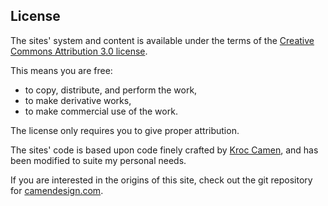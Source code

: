 License
-------
The sites' system and content is available under the terms of the
[Creative Commons Attribution 3.0 license][2].

This means you are free:

*   to copy, distribute, and perform the work,
*   to make derivative works,
*   to make commercial use of the work.

The license only requires you to give proper attribution.

The sites' code is based upon code finely crafted by [Kroc Camen][3], and
has been modified to suite my personal needs.

If you are interested in the origins of this site, check out the git
repository for [camendesign.com][4].


[1]: http://camendesign.com/code/remarkable "ReMarkable"
[2]: http://creativecommons.org/licenses/by/3.0/deed.en_GB "Creative Commons - Attribution 3.0"
[3]: http://camendesign.com/ "Kroc Camen"
[4]: https://github.com/Kroc/CamenDesign
